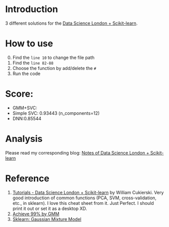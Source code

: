 # Introduction
3 different solutions for the [Data Science London + Scikit-learn](https://www.kaggle.com/c/data-science-london-scikit-learn).

# How to use
0. Find the `line 10` to change the file path
1. Find the `line 82-88`
2. Choose the function by add/delete the `#`
3. Run the code

# Score:
- GMM+SVC: 
- Simple SVC: 0.93443 (n_components=12)
- DNN:0.85544

# Analysis
Please read my corresponding blog: [Notes of Data Science London + Scikit-learn](https://typewind.github.io/2017/07/05/k-london-notes/)

# Reference
1. [Tutorials - Data Science London + Scikit-learn](https://www.kaggle.com/c/data-science-london-scikit-learn/visualization/1091) by William Cukierski. Very good introduction of common functions (PCA, SVM, cross-validation, etc., in sklearn). I love this cheat sheet from it. Just Perfect. I should print it out or set it as a desktop XD.
2. [Achieve 99% by GMM](http://nbviewer.jupyter.org/gist/luanjunyi/6632d4c0f92bc30750f4)
3. [Sklearn: Gaussian Mixture Model](http://scikit-learn.org/stable/modules/mixture.html)
